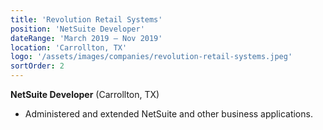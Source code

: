 ```yaml
---
title: 'Revolution Retail Systems'
position: 'NetSuite Developer'
dateRange: 'March 2019 – Nov 2019'
location: 'Carrollton, TX'
logo: '/assets/images/companies/revolution-retail-systems.jpeg'
sortOrder: 2
---
```


**NetSuite Developer** (Carrollton, TX)

- Administered and extended NetSuite and other business applications.
